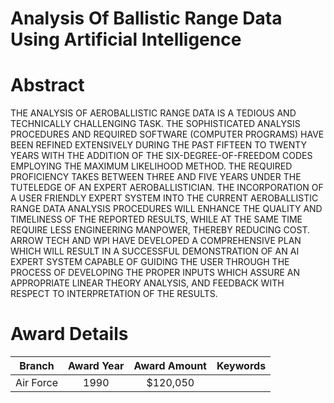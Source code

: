 
Analysis Of Ballistic Range Data Using Artificial Intelligence
==============================================================

# Abstract


THE ANALYSIS OF AEROBALLISTIC RANGE DATA IS A TEDIOUS AND TECHNICALLY CHALLENGING TASK. THE SOPHISTICATED ANALYSIS PROCEDURES AND REQUIRED SOFTWARE (COMPUTER PROGRAMS) HAVE BEEN REFINED EXTENSIVELY DURING THE PAST FIFTEEN TO TWENTY YEARS WITH THE ADDITION OF THE SIX-DEGREE-OF-FREEDOM CODES EMPLOYING THE MAXIMUM LIKELIHOOD METHOD. THE REQUIRED PROFICIENCY TAKES BETWEEN THREE AND FIVE YEARS UNDER THE TUTELEDGE OF AN EXPERT AEROBALLISTICIAN. THE INCORPORATION OF A USER FRIENDLY EXPERT SYSTEM INTO THE CURRENT AEROBALLISTIC RANGE DATA ANALYSIS PROCEDURES WILL ENHANCE THE QUALITY AND TIMELINESS OF THE REPORTED RESULTS, WHILE AT THE SAME TIME REQUIRE LESS ENGINEERING MANPOWER, THEREBY REDUCING COST. ARROW TECH AND WPI HAVE DEVELOPED A COMPREHENSIVE PLAN WHICH WILL RESULT IN A SUCCESSFUL DEMONSTRATION OF AN AI EXPERT SYSTEM CAPABLE OF GUIDING THE USER THROUGH THE PROCESS OF DEVELOPING THE PROPER INPUTS WHICH ASSURE AN APPROPRIATE LINEAR THEORY ANALYSIS, AND FEEDBACK WITH RESPECT TO INTERPRETATION OF THE RESULTS.  

# Award Details

|Branch|Award Year|Award Amount|Keywords|
| :---: | :---: | :---: | :---: |
|Air Force|1990|$120,050||
